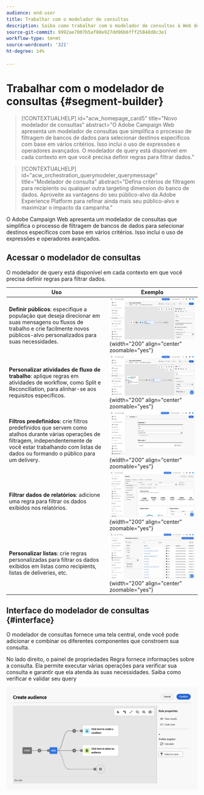 ```yaml
---
audience: end-user
title: Trabalhar com o modelador de consultas
description: Saiba como trabalhar com o modelador de consultas à Web do Adobe Campaign.
source-git-commit: 9992ae7007b5af80e927dd96b6fff25840d8c3e1
workflow-type: tm+mt
source-wordcount: '321'
ht-degree: 14%

---
```


# Trabalhar com o modelador de consultas {#segment-builder}


>[!CONTEXTUALHELP]
>id="acw_homepage_card5"
>title="Novo modelador de consultas"
>abstract="O Adobe Campaign Web apresenta um modelador de consultas que simplifica o processo de filtragem de bancos de dados para selecionar destinos específicos com base em vários critérios. Isso inclui o uso de expressões e operadores avançados. O modelador de query está disponível em cada contexto em que você precisa definir regras para filtrar dados."

>[!CONTEXTUALHELP]
>id="acw_orchestration_querymodeler_querymessage"
>title="Modelador de consulta"
>abstract="Defina critérios de filtragem para recipients ou qualquer outra targeting dimension do banco de dados. Aproveite as vantagens do seu público-alvo da Adobe Experience Platform para refinar ainda mais seu público-alvo e maximizar o impacto da campanha."

O Adobe Campaign Web apresenta um modelador de consultas que simplifica o processo de filtragem de bancos de dados para selecionar destinos específicos com base em vários critérios. Isso inclui o uso de expressões e operadores avançados.

## Acessar o modelador de consultas

O modelador de query está disponível em cada contexto em que você precisa definir regras para filtrar dados.

| Uso | Exemplo |
|  ---  |  ---  |
| **Definir públicos**: especifique a população que deseja direcionar em suas mensagens ou fluxos de trabalho e crie facilmente novos públicos-alvo personalizados para suas necessidades. | ![](assets/access-audience.png){width="200" align="center" zoomable="yes"} |
| **Personalizar atividades de fluxo de trabalho**: aplique regras em atividades de workflow, como Split e Reconciliation, para alinhar-se aos requisitos específicos. | ![](assets/access-workflow.png){width="200" align="center" zoomable="yes"} |
| **Filtros predefinidos**: crie filtros predefinidos que servem como atalhos durante várias operações de filtragem, independentemente de você estar trabalhando com listas de dados ou formando o público para um delivery. | ![](assets/access-predefined-filter.png){width="200" align="center" zoomable="yes"} |
| **Filtrar dados de relatórios**: adicione uma regra para filtrar os dados exibidos nos relatórios. | ![](assets/access-reports.png){width="200" align="center" zoomable="yes"} |
| **Personalizar listas**: crie regras personalizadas para filtrar os dados exibidos em listas como recipients, listas de deliveries, etc. | ![](assets/access-lists.png){width="200" align="center" zoomable="yes"} |



<!--**Dynamize content**: make your content dynamic by creating conditions that define which content should be displayed to different recipients, ensuring personalized and relevant messaging.

+++Example

![](assets/access-audience.png)

 +++
-->


## Interface do modelador de consultas {#interface}

O modelador de consultas fornece uma tela central, onde você pode adicionar e combinar os diferentes componentes que constroem sua consulta.

No lado direito, o painel de propriedades Regra fornece informações sobre a consulta. Ela permite executar várias operações para verificar sua consulta e garantir que ela atenda às suas necessidades. Saiba como verificar e validar seu query

![](assets/query-interface.png)
